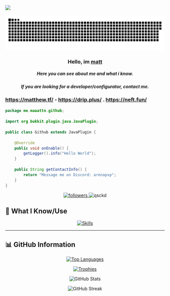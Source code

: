 <!-- If you are going to steal my code, at least fork the repo from my profile. -->
<!-- If you are going to steal my code, at least fork the repo from my profile. -->
<!-- If you are going to steal my code, at least fork the repo from my profile. -->
<!-- If you are going to steal my code, at least fork the repo from my profile. -->
<!-- If you are going to steal my code, at least fork the repo from my profile. -->
<!-- If you are going to steal my code, at least fork the repo from my profile. -->
<!-- If you are going to steal my code, at least fork the repo from my profile. -->
<!-- If you are going to steal my code, at least fork the repo from my profile. -->
<!-- If you are going to steal my code, at least fork the repo from my profile. -->
<!-- If you are going to steal my code, at least fork the repo from my profile. -->
<!-- If you are going to steal my code, at least fork the repo from my profile. -->
<!-- If you are going to steal my code, at least fork the repo from my profile. -->
<!-- If you are going to steal my code, at least fork the repo from my profile. -->
<!-- If you are going to steal my code, at least fork the repo from my profile. -->
<!-- If you are going to steal my code, at least fork the repo from my profile. -->
<!-- If you are going to steal my code, at least fork the repo from my profile. -->
<!-- If you are going to steal my code, at least fork the repo from my profile. -->
<!-- If you are going to steal my code, at least fork the repo from my profile. -->
<!-- If you are going to steal my code, at least fork the repo from my profile. -->
<!-- If you are going to steal my code, at least fork the repo from my profile. -->
<!-- If you are going to steal my code, at least fork the repo from my profile. -->
<!-- If you are going to steal my code, at least fork the repo from my profile. -->
<!-- If you are going to steal my code, at least fork the repo from my profile. -->
<!-- If you are going to steal my code, at least fork the repo from my profile. -->
<!-- If you are going to steal my code, at least fork the repo from my profile. -->
<!-- If you are going to steal my code, at least fork the repo from my profile. -->
<!-- If you are going to steal my code, at least fork the repo from my profile. -->
<!-- If you are going to steal my code, at least fork the repo from my profile. -->
<!-- If you are going to steal my code, at least fork the repo from my profile. -->
<!-- If you are going to steal my code, at least fork the repo from my profile. -->
<!-- If you are going to steal my code, at least fork the repo from my profile. -->
<!-- If you are going to steal my code, at least fork the repo from my profile. -->
<!-- If you are going to steal my code, at least fork the repo from my profile. -->
<!-- If you are going to steal my code, at least fork the repo from my profile. -->
<!-- If you are going to steal my code, at least fork the repo from my profile. -->
<!-- If you are going to steal my code, at least fork the repo from my profile. -->
<!-- If you are going to steal my code, at least fork the repo from my profile. -->
<!-- If you are going to steal my code, at least fork the repo from my profile. -->
<!-- If you are going to steal my code, at least fork the repo from my profile. -->
<!-- If you are going to steal my code, at least fork the repo from my profile. -->
<!-- If you are going to steal my code, at least fork the repo from my profile. -->
<!-- If you are going to steal my code, at least fork the repo from my profile. -->
<!-- If you are going to steal my code, at least fork the repo from my profile. -->
<!-- If you are going to steal my code, at least fork the repo from my profile. -->
<!-- If you are going to steal my code, at least fork the repo from my profile. -->
<!-- If you are going to steal my code, at least fork the repo from my profile. -->
<!-- If you are going to steal my code, at least fork the repo from my profile. -->
<!-- If you are going to steal my code, at least fork the repo from my profile. -->
<!-- If you are going to steal my code, at least fork the repo from my profile. -->
<!-- If you are going to steal my code, at least fork the repo from my profile. -->
<!-- If you are going to steal my code, at least fork the repo from my profile. -->
<!-- If you are going to steal my code, at least fork the repo from my profile. -->
<!-- If you are going to steal my code, at least fork the repo from my profile. -->
<!-- If you are going to steal my code, at least fork the repo from my profile. -->
<!-- If you are going to steal my code, at least fork the repo from my profile. -->
<!-- If you are going to steal my code, at least fork the repo from my profile. -->
<!-- If you are going to steal my code, at least fork the repo from my profile. -->
<!-- If you are going to steal my code, at least fork the repo from my profile. -->
<!-- If you are going to steal my code, at least fork the repo from my profile. -->
<!-- If you are going to steal my code, at least fork the repo from my profile. -->
<!-- If you are going to steal my code, at least fork the repo from my profile. -->
<!-- If you are going to steal my code, at least fork the repo from my profile. -->
<!-- If you are going to steal my code, at least fork the repo from my profile. -->
<!-- If you are going to steal my code, at least fork the repo from my profile. -->
<!-- If you are going to steal my code, at least fork the repo from my profile. -->
<!-- If you are going to steal my code, at least fork the repo from my profile. -->
<!-- If you are going to steal my code, at least fork the repo from my profile. -->
<!-- If you are going to steal my code, at least fork the repo from my profile. -->
<!-- If you are going to steal my code, at least fork the repo from my profile. -->
<!-- If you are going to steal my code, at least fork the repo from my profile. -->
<!-- If you are going to steal my code, at least fork the repo from my profile. -->
<!-- If you are going to steal my code, at least fork the repo from my profile. -->
<!-- If you are going to steal my code, at least fork the repo from my profile. -->
<!-- If you are going to steal my code, at least fork the repo from my profile. -->
<!-- If you are going to steal my code, at least fork the repo from my profile. -->
<!-- If you are going to steal my code, at least fork the repo from my profile. -->
<!-- If you are going to steal my code, at least fork the repo from my profile. -->
<!-- If you are going to steal my code, at least fork the repo from my profile. -->
<!-- If you are going to steal my code, at least fork the repo from my profile. -->
<!-- If you are going to steal my code, at least fork the repo from my profile. -->
<!-- If you are going to steal my code, at least fork the repo from my profile. -->
<!-- If you are going to steal my code, at least fork the repo from my profile. -->
<!-- If you are going to steal my code, at least fork the repo from my profile. -->
<!-- If you are going to steal my code, at least fork the repo from my profile. -->
<!-- If you are going to steal my code, at least fork the repo from my profile. -->
<!-- If you are going to steal my code, at least fork the repo from my profile. -->
<!-- If you are going to steal my code, at least fork the repo from my profile. -->
<!-- If you are going to steal my code, at least fork the repo from my profile. -->
<!-- If you are going to steal my code, at least fork the repo from my profile. -->
<!-- If you are going to steal my code, at least fork the repo from my profile. -->
<!-- If you are going to steal my code, at least fork the repo from my profile. -->
<!-- If you are going to steal my code, at least fork the repo from my profile. -->
<!-- If you are going to steal my code, at least fork the repo from my profile. -->
<!-- If you are going to steal my code, at least fork the repo from my profile. -->
<!-- If you are going to steal my code, at least fork the repo from my profile. -->
<!-- If you are going to steal my code, at least fork the repo from my profile. -->
<!-- If you are going to steal my code, at least fork the repo from my profile. -->
<!-- If you are going to steal my code, at least fork the repo from my profile. -->
<!-- If you are going to steal my code, at least fork the repo from my profile. -->
<!-- If you are going to steal my code, at least fork the repo from my profile. -->
<!-- If you are going to steal my code, at least fork the repo from my profile. -->
<!-- If you are going to steal my code, at least fork the repo from my profile. -->
<!-- If you are going to steal my code, at least fork the repo from my profile. -->
<!-- If you are going to steal my code, at least fork the repo from my profile. -->
<!-- If you are going to steal my code, at least fork the repo from my profile. -->
<!-- If you are going to steal my code, at least fork the repo from my profile. -->
<!-- If you are going to steal my code, at least fork the repo from my profile. -->
<!-- If you are going to steal my code, at least fork the repo from my profile. -->
<!-- If you are going to steal my code, at least fork the repo from my profile. -->
<!-- If you are going to steal my code, at least fork the repo from my profile. -->
<!-- If you are going to steal my code, at least fork the repo from my profile. -->
<!-- If you are going to steal my code, at least fork the repo from my profile. -->
<!-- If you are going to steal my code, at least fork the repo from my profile. -->
<!-- If you are going to steal my code, at least fork the repo from my profile. -->
<!-- If you are going to steal my code, at least fork the repo from my profile. -->
<!-- If you are going to steal my code, at least fork the repo from my profile. -->
<!-- If you are going to steal my code, at least fork the repo from my profile. -->
<!-- If you are going to steal my code, at least fork the repo from my profile. -->
<!-- If you are going to steal my code, at least fork the repo from my profile. -->
<!-- If you are going to steal my code, at least fork the repo from my profile. -->
<!-- If you are going to steal my code, at least fork the repo from my profile. -->
<!-- If you are going to steal my code, at least fork the repo from my profile. -->
<!-- If you are going to steal my code, at least fork the repo from my profile. -->
<!-- If you are going to steal my code, at least fork the repo from my profile. -->
<!-- If you are going to steal my code, at least fork the repo from my profile. -->
<!-- If you are going to steal my code, at least fork the repo from my profile. -->
<!-- If you are going to steal my code, at least fork the repo from my profile. -->
<!-- If you are going to steal my code, at least fork the repo from my profile. -->
<!-- If you are going to steal my code, at least fork the repo from my profile. -->
<!-- If you are going to steal my code, at least fork the repo from my profile. -->
<!-- If you are going to steal my code, at least fork the repo from my profile. -->
<!-- If you are going to steal my code, at least fork the repo from my profile. -->
<!-- If you are going to steal my code, at least fork the repo from my profile. -->
<!-- If you are going to steal my code, at least fork the repo from my profile. -->
<!-- If you are going to steal my code, at least fork the repo from my profile. -->
<!-- If you are going to steal my code, at least fork the repo from my profile. -->
<!-- If you are going to steal my code, at least fork the repo from my profile. -->
<!-- If you are going to steal my code, at least fork the repo from my profile. -->
<!-- If you are going to steal my code, at least fork the repo from my profile. -->
<!-- If you are going to steal my code, at least fork the repo from my profile. -->
<!-- If you are going to steal my code, at least fork the repo from my profile. -->
<!-- If you are going to steal my code, at least fork the repo from my profile. -->
<!-- If you are going to steal my code, at least fork the repo from my profile. -->
<!-- If you are going to steal my code, at least fork the repo from my profile. -->
<!-- If you are going to steal my code, at least fork the repo from my profile. -->
<!-- If you are going to steal my code, at least fork the repo from my profile. -->
<!-- If you are going to steal my code, at least fork the repo from my profile. -->
<!-- If you are going to steal my code, at least fork the repo from my profile. -->
<!-- If you are going to steal my code, at least fork the repo from my profile. -->
<!-- If you are going to steal my code, at least fork the repo from my profile. -->
<!-- If you are going to steal my code, at least fork the repo from my profile. -->
<!-- If you are going to steal my code, at least fork the repo from my profile. -->
<!-- If you are going to steal my code, at least fork the repo from my profile. -->
<!-- If you are going to steal my code, at least fork the repo from my profile. -->
<!-- If you are going to steal my code, at least fork the repo from my profile. -->
<!-- If you are going to steal my code, at least fork the repo from my profile. -->
<!-- If you are going to steal my code, at least fork the repo from my profile. -->
<!-- If you are going to steal my code, at least fork the repo from my profile. -->
<!-- If you are going to steal my code, at least fork the repo from my profile. -->
<!-- If you are going to steal my code, at least fork the repo from my profile. -->
<!-- If you are going to steal my code, at least fork the repo from my profile. -->
<!-- If you are going to steal my code, at least fork the repo from my profile. -->
<!-- If you are going to steal my code, at least fork the repo from my profile. -->
<!-- If you are going to steal my code, at least fork the repo from my profile. -->
<!-- If you are going to steal my code, at least fork the repo from my profile. -->
<!-- If you are going to steal my code, at least fork the repo from my profile. -->
<!-- If you are going to steal my code, at least fork the repo from my profile. -->
<!-- If you are going to steal my code, at least fork the repo from my profile. -->
<!-- If you are going to steal my code, at least fork the repo from my profile. -->
<!-- If you are going to steal my code, at least fork the repo from my profile. -->
<!-- If you are going to steal my code, at least fork the repo from my profile. -->
<!-- If you are going to steal my code, at least fork the repo from my profile. -->
<!-- If you are going to steal my code, at least fork the repo from my profile. -->
<!-- If you are going to steal my code, at least fork the repo from my profile. -->
<!-- If you are going to steal my code, at least fork the repo from my profile. -->
<!-- If you are going to steal my code, at least fork the repo from my profile. -->
<!-- If you are going to steal my code, at least fork the repo from my profile. -->
<!-- If you are going to steal my code, at least fork the repo from my profile. -->
<!-- If you are going to steal my code, at least fork the repo from my profile. -->
<!-- If you are going to steal my code, at least fork the repo from my profile. -->
<!-- If you are going to steal my code, at least fork the repo from my profile. -->
<!-- If you are going to steal my code, at least fork the repo from my profile. -->
<!-- If you are going to steal my code, at least fork the repo from my profile. -->
<!-- If you are going to steal my code, at least fork the repo from my profile. -->
<!-- If you are going to steal my code, at least fork the repo from my profile. -->
<!-- If you are going to steal my code, at least fork the repo from my profile. -->
<!-- If you are going to steal my code, at least fork the repo from my profile. -->
<!-- If you are going to steal my code, at least fork the repo from my profile. -->
<!-- If you are going to steal my code, at least fork the repo from my profile. -->
<!-- If you are going to steal my code, at least fork the repo from my profile. -->
<!-- If you are going to steal my code, at least fork the repo from my profile. -->
<!-- If you are going to steal my code, at least fork the repo from my profile. -->
<!-- If you are going to steal my code, at least fork the repo from my profile. -->
<!-- If you are going to steal my code, at least fork the repo from my profile. -->
<!-- If you are going to steal my code, at least fork the repo from my profile. -->
<!-- If you are going to steal my code, at least fork the repo from my profile. -->
<!-- If you are going to steal my code, at least fork the repo from my profile. -->
<!-- If you are going to steal my code, at least fork the repo from my profile. -->
<!-- If you are going to steal my code, at least fork the repo from my profile. -->
<!-- If you are going to steal my code, at least fork the repo from my profile. -->
<!-- If you are going to steal my code, at least fork the repo from my profile. -->
<!-- If you are going to steal my code, at least fork the repo from my profile. -->
<!-- If you are going to steal my code, at least fork the repo from my profile. -->
<!-- If you are going to steal my code, at least fork the repo from my profile. -->
<!-- If you are going to steal my code, at least fork the repo from my profile. -->
<!-- If you are going to steal my code, at least fork the repo from my profile. -->
<!-- If you are going to steal my code, at least fork the repo from my profile. -->
<!-- If you are going to steal my code, at least fork the repo from my profile. -->
<!-- If you are going to steal my code, at least fork the repo from my profile. -->
<!-- If you are going to steal my code, at least fork the repo from my profile. -->
<!-- If you are going to steal my code, at least fork the repo from my profile. -->
<!-- If you are going to steal my code, at least fork the repo from my profile. -->
<!-- If you are going to steal my code, at least fork the repo from my profile. -->
<!-- If you are going to steal my code, at least fork the repo from my profile. -->
<!-- If you are going to steal my code, at least fork the repo from my profile. -->
<!-- If you are going to steal my code, at least fork the repo from my profile. -->
<!-- If you are going to steal my code, at least fork the repo from my profile. -->
<!-- If you are going to steal my code, at least fork the repo from my profile. -->
<!-- If you are going to steal my code, at least fork the repo from my profile. -->
<!-- If you are going to steal my code, at least fork the repo from my profile. -->
<!-- If you are going to steal my code, at least fork the repo from my profile. -->
<!-- If you are going to steal my code, at least fork the repo from my profile. -->
<!-- If you are going to steal my code, at least fork the repo from my profile. -->
<!-- If you are going to steal my code, at least fork the repo from my profile. -->
<!-- If you are going to steal my code, at least fork the repo from my profile. -->
<!-- If you are going to steal my code, at least fork the repo from my profile. -->
<!-- If you are going to steal my code, at least fork the repo from my profile. -->
<!-- If you are going to steal my code, at least fork the repo from my profile. -->
<!-- If you are going to steal my code, at least fork the repo from my profile. -->
<!-- If you are going to steal my code, at least fork the repo from my profile. -->
<!-- If you are going to steal my code, at least fork the repo from my profile. -->
<!-- If you are going to steal my code, at least fork the repo from my profile. -->
<!-- If you are going to steal my code, at least fork the repo from my profile. -->
<!-- If you are going to steal my code, at least fork the repo from my profile. -->
<!-- If you are going to steal my code, at least fork the repo from my profile. -->
<!-- If you are going to steal my code, at least fork the repo from my profile. -->
<!-- If you are going to steal my code, at least fork the repo from my profile. -->
<!-- If you are going to steal my code, at least fork the repo from my profile. -->
<!-- If you are going to steal my code, at least fork the repo from my profile. -->
<!-- If you are going to steal my code, at least fork the repo from my profile. -->
<!-- If you are going to steal my code, at least fork the repo from my profile. -->
<!-- If you are going to steal my code, at least fork the repo from my profile. -->
<!-- If you are going to steal my code, at least fork the repo from my profile. -->
<!-- If you are going to steal my code, at least fork the repo from my profile. -->
<!-- If you are going to steal my code, at least fork the repo from my profile. -->
<!-- If you are going to steal my code, at least fork the repo from my profile. -->
<!-- If you are going to steal my code, at least fork the repo from my profile. -->
<!-- If you are going to steal my code, at least fork the repo from my profile. -->
<!-- If you are going to steal my code, at least fork the repo from my profile. -->
<!-- If you are going to steal my code, at least fork the repo from my profile. -->
<!-- If you are going to steal my code, at least fork the repo from my profile. -->
<!-- If you are going to steal my code, at least fork the repo from my profile. -->
<!-- If you are going to steal my code, at least fork the repo from my profile. -->
<!-- If you are going to steal my code, at least fork the repo from my profile. -->
<!-- If you are going to steal my code, at least fork the repo from my profile. -->
<!-- If you are going to steal my code, at least fork the repo from my profile. -->
<!-- If you are going to steal my code, at least fork the repo from my profile. -->
<!-- If you are going to steal my code, at least fork the repo from my profile. -->
<!-- If you are going to steal my code, at least fork the repo from my profile. -->
<!-- If you are going to steal my code, at least fork the repo from my profile. -->
<!-- If you are going to steal my code, at least fork the repo from my profile. -->
<!-- If you are going to steal my code, at least fork the repo from my profile. -->
<!-- If you are going to steal my code, at least fork the repo from my profile. -->
<!-- If you are going to steal my code, at least fork the repo from my profile. -->
<!-- If you are going to steal my code, at least fork the repo from my profile. -->
<!-- If you are going to steal my code, at least fork the repo from my profile. -->
<!-- If you are going to steal my code, at least fork the repo from my profile. -->
<!-- If you are going to steal my code, at least fork the repo from my profile. -->
<!-- If you are going to steal my code, at least fork the repo from my profile. -->
<!-- If you are going to steal my code, at least fork the repo from my profile. -->
<!-- If you are going to steal my code, at least fork the repo from my profile. -->
<!-- If you are going to steal my code, at least fork the repo from my profile. -->
<!-- If you are going to steal my code, at least fork the repo from my profile. -->
<!-- If you are going to steal my code, at least fork the repo from my profile. -->
<!-- If you are going to steal my code, at least fork the repo from my profile. -->
<!-- If you are going to steal my code, at least fork the repo from my profile. -->
<!-- If you are going to steal my code, at least fork the repo from my profile. -->
<!-- If you are going to steal my code, at least fork the repo from my profile. -->
<!-- If you are going to steal my code, at least fork the repo from my profile. -->
<!-- If you are going to steal my code, at least fork the repo from my profile. -->
<img src="https://www.animatedimages.org/data/media/562/animated-line-image-0184.gif" width="1920" height=""></img>
<!-- If you are going to steal my code, at least fork the repo from my profile. -->
<!-- If you are going to steal my code, at least fork the repo from my profile. -->
<!-- If you are going to steal my code, at least fork the repo from my profile. -->
<!-- If you are going to steal my code, at least fork the repo from my profile. -->
<!-- If you are going to steal my code, at least fork the repo from my profile. -->
<!-- If you are going to steal my code, at least fork the repo from my profile. -->
<!-- If you are going to steal my code, at least fork the repo from my profile. -->
<!-- If you are going to steal my code, at least fork the repo from my profile. -->
<!-- If you are going to steal my code, at least fork the repo from my profile. -->
<!-- If you are going to steal my code, at least fork the repo from my profile. -->
<!-- If you are going to steal my code, at least fork the repo from my profile. -->
<!-- If you are going to steal my code, at least fork the repo from my profile. -->
<!-- If you are going to steal my code, at least fork the repo from my profile. -->
<!-- If you are going to steal my code, at least fork the repo from my profile. -->
<!-- If you are going to steal my code, at least fork the repo from my profile. -->
<!-- If you are going to steal my code, at least fork the repo from my profile. -->
<!-- If you are going to steal my code, at least fork the repo from my profile. -->
<!-- If you are going to steal my code, at least fork the repo from my profile. -->
<!-- If you are going to steal my code, at least fork the repo from my profile. -->
<!-- If you are going to steal my code, at least fork the repo from my profile. -->
<!-- If you are going to steal my code, at least fork the repo from my profile. -->
<!-- If you are going to steal my code, at least fork the repo from my profile. -->
<!-- If you are going to steal my code, at least fork the repo from my profile. -->
<!-- If you are going to steal my code, at least fork the repo from my profile. -->
<!-- If you are going to steal my code, at least fork the repo from my profile. -->
<!-- If you are going to steal my code, at least fork the repo from my profile. -->
<!-- If you are going to steal my code, at least fork the repo from my profile. -->
<!-- If you are going to steal my code, at least fork the repo from my profile. -->

<a href=#><img src="contributions.svg"></a>
<!-- If you are going to steal my code, at least fork the repo from my profile. -->
<!-- If you are going to steal my code, at least fork the repo from my profile. -->
<!-- If you are going to steal my code, at least fork the repo from my profile. -->
<!-- If you are going to steal my code, at least fork the repo from my profile. -->
<!-- If you are going to steal my code, at least fork the repo from my profile. -->
<!-- If you are going to steal my code, at least fork the repo from my profile. -->
<!-- If you are going to steal my code, at least fork the repo from my profile. -->
<!-- If you are going to steal my code, at least fork the repo from my profile. -->
<!-- If you are going to steal my code, at least fork the repo from my profile. -->
<!-- If you are going to steal my code, at least fork the repo from my profile. -->
<!-- If you are going to steal my code, at least fork the repo from my profile. -->
<!-- If you are going to steal my code, at least fork the repo from my profile. -->
<!-- If you are going to steal my code, at least fork the repo from my profile. -->
<!-- If you are going to steal my code, at least fork the repo from my profile. -->
<!-- If you are going to steal my code, at least fork the repo from my profile. -->
<!-- If you are going to steal my code, at least fork the repo from my profile. -->
<!-- If you are going to steal my code, at least fork the repo from my profile. -->
<!-- If you are going to steal my code, at least fork the repo from my profile. -->
<!-- If you are going to steal my code, at least fork the repo from my profile. -->
<!-- If you are going to steal my code, at least fork the repo from my profile. -->
<!-- If you are going to steal my code, at least fork the repo from my profile. -->
<!-- If you are going to steal my code, at least fork the repo from my profile. -->
<!-- If you are going to steal my code, at least fork the repo from my profile. -->
<!-- If you are going to steal my code, at least fork the repo from my profile. -->
<!-- If you are going to steal my code, at least fork the repo from my profile. -->
<!-- If you are going to steal my code, at least fork the repo from my profile. -->
<!-- If you are going to steal my code, at least fork the repo from my profile. -->
<!-- If you are going to steal my code, at least fork the repo from my profile. -->

<p align="center">
<!-- If you are going to steal my code, at least fork the repo from my profile. -->
<!-- If you are going to steal my code, at least fork the repo from my profile. -->
<!-- If you are going to steal my code, at least fork the repo from my profile. -->
<!-- If you are going to steal my code, at least fork the repo from my profile. -->
<!-- If you are going to steal my code, at least fork the repo from my profile. -->
<!-- If you are going to steal my code, at least fork the repo from my profile. -->
<!-- If you are going to steal my code, at least fork the repo from my profile. -->
<!-- If you are going to steal my code, at least fork the repo from my profile. -->
<!-- If you are going to steal my code, at least fork the repo from my profile. -->
<!-- If you are going to steal my code, at least fork the repo from my profile. -->
<!-- If you are going to steal my code, at least fork the repo from my profile. -->
<!-- If you are going to steal my code, at least fork the repo from my profile. -->
<!-- If you are going to steal my code, at least fork the repo from my profile. -->
<!-- If you are going to steal my code, at least fork the repo from my profile. -->
<!-- If you are going to steal my code, at least fork the repo from my profile. -->
<!-- If you are going to steal my code, at least fork the repo from my profile. -->
<!-- If you are going to steal my code, at least fork the repo from my profile. -->
<!-- If you are going to steal my code, at least fork the repo from my profile. -->
<!-- If you are going to steal my code, at least fork the repo from my profile. -->
<!-- If you are going to steal my code, at least fork the repo from my profile. -->
<!-- If you are going to steal my code, at least fork the repo from my profile. -->
<!-- If you are going to steal my code, at least fork the repo from my profile. -->
<!-- If you are going to steal my code, at least fork the repo from my profile. -->
<!-- If you are going to steal my code, at least fork the repo from my profile. -->
<!-- If you are going to steal my code, at least fork the repo from my profile. -->
<!-- If you are going to steal my code, at least fork the repo from my profile. -->
<!-- If you are going to steal my code, at least fork the repo from my profile. -->
<!-- If you are going to steal my code, at least fork the repo from my profile. -->

<!-- If you are going to steal my code, at least fork the repo from my profile. -->
<!-- If you are going to steal my code, at least fork the repo from my profile. -->
<!-- If you are going to steal my code, at least fork the repo from my profile. -->
<!-- If you are going to steal my code, at least fork the repo from my profile. -->
<!-- If you are going to steal my code, at least fork the repo from my profile. -->
<!-- If you are going to steal my code, at least fork the repo from my profile. -->
<!-- If you are going to steal my code, at least fork the repo from my profile. -->
<!-- If you are going to steal my code, at least fork the repo from my profile. -->
<!-- If you are going to steal my code, at least fork the repo from my profile. -->
<!-- If you are going to steal my code, at least fork the repo from my profile. -->
<!-- If you are going to steal my code, at least fork the repo from my profile. -->
<!-- If you are going to steal my code, at least fork the repo from my profile. -->
<!-- If you are going to steal my code, at least fork the repo from my profile. -->
<!-- If you are going to steal my code, at least fork the repo from my profile. -->
<!-- If you are going to steal my code, at least fork the repo from my profile. -->
<!-- If you are going to steal my code, at least fork the repo from my profile. -->
<!-- If you are going to steal my code, at least fork the repo from my profile. -->
<!-- If you are going to steal my code, at least fork the repo from my profile. -->
<!-- If you are going to steal my code, at least fork the repo from my profile. -->
<!-- If you are going to steal my code, at least fork the repo from my profile. -->
<!-- If you are going to steal my code, at least fork the repo from my profile. -->
<!-- If you are going to steal my code, at least fork the repo from my profile. -->
<!-- If you are going to steal my code, at least fork the repo from my profile. -->
<!-- If you are going to steal my code, at least fork the repo from my profile. -->
<!-- If you are going to steal my code, at least fork the repo from my profile. -->
<!-- If you are going to steal my code, at least fork the repo from my profile. -->
<!-- If you are going to steal my code, at least fork the repo from my profile. -->
<!-- If you are going to steal my code, at least fork the repo from my profile. -->
<h3 align="center">Hello, im <a href="https://github.com/qsckd">matt</a></h3>
<!-- If you are going to steal my code, at least fork the repo from my profile. -->
<!-- If you are going to steal my code, at least fork the repo from my profile. -->
<!-- If you are going to steal my code, at least fork the repo from my profile. -->
<!-- If you are going to steal my code, at least fork the repo from my profile. -->
<!-- If you are going to steal my code, at least fork the repo from my profile. -->
<!-- If you are going to steal my code, at least fork the repo from my profile. -->
<!-- If you are going to steal my code, at least fork the repo from my profile. -->
<!-- If you are going to steal my code, at least fork the repo from my profile. -->
<!-- If you are going to steal my code, at least fork the repo from my profile. -->
<!-- If you are going to steal my code, at least fork the repo from my profile. -->
<!-- If you are going to steal my code, at least fork the repo from my profile. -->
<!-- If you are going to steal my code, at least fork the repo from my profile. -->
<!-- If you are going to steal my code, at least fork the repo from my profile. -->
<!-- If you are going to steal my code, at least fork the repo from my profile. -->
<!-- If you are going to steal my code, at least fork the repo from my profile. -->
<!-- If you are going to steal my code, at least fork the repo from my profile. -->
<!-- If you are going to steal my code, at least fork the repo from my profile. -->
<!-- If you are going to steal my code, at least fork the repo from my profile. -->
<!-- If you are going to steal my code, at least fork the repo from my profile. -->
<!-- If you are going to steal my code, at least fork the repo from my profile. -->
<!-- If you are going to steal my code, at least fork the repo from my profile. -->
<!-- If you are going to steal my code, at least fork the repo from my profile. -->
<!-- If you are going to steal my code, at least fork the repo from my profile. -->
<!-- If you are going to steal my code, at least fork the repo from my profile. -->
<!-- If you are going to steal my code, at least fork the repo from my profile. -->
<!-- If you are going to steal my code, at least fork the repo from my profile. -->
<!-- If you are going to steal my code, at least fork the repo from my profile. -->
<!-- If you are going to steal my code, at least fork the repo from my profile. -->
<h5 align="center">Here you can see about me and what i know.</h5>
<!-- If you are going to steal my code, at least fork the repo from my profile. -->
<!-- If you are going to steal my code, at least fork the repo from my profile. -->
<!-- If you are going to steal my code, at least fork the repo from my profile. -->
<!-- If you are going to steal my code, at least fork the repo from my profile. -->
<!-- If you are going to steal my code, at least fork the repo from my profile. -->
<!-- If you are going to steal my code, at least fork the repo from my profile. -->
<!-- If you are going to steal my code, at least fork the repo from my profile. -->
<!-- If you are going to steal my code, at least fork the repo from my profile. -->
<!-- If you are going to steal my code, at least fork the repo from my profile. -->
<!-- If you are going to steal my code, at least fork the repo from my profile. -->
<!-- If you are going to steal my code, at least fork the repo from my profile. -->
<!-- If you are going to steal my code, at least fork the repo from my profile. -->
<!-- If you are going to steal my code, at least fork the repo from my profile. -->
<!-- If you are going to steal my code, at least fork the repo from my profile. -->
<!-- If you are going to steal my code, at least fork the repo from my profile. -->
<!-- If you are going to steal my code, at least fork the repo from my profile. -->
<!-- If you are going to steal my code, at least fork the repo from my profile. -->
<!-- If you are going to steal my code, at least fork the repo from my profile. -->
<!-- If you are going to steal my code, at least fork the repo from my profile. -->
<!-- If you are going to steal my code, at least fork the repo from my profile. -->
<!-- If you are going to steal my code, at least fork the repo from my profile. -->
<!-- If you are going to steal my code, at least fork the repo from my profile. -->
<!-- If you are going to steal my code, at least fork the repo from my profile. -->
<!-- If you are going to steal my code, at least fork the repo from my profile. -->
<!-- If you are going to steal my code, at least fork the repo from my profile. -->
<!-- If you are going to steal my code, at least fork the repo from my profile. -->
<!-- If you are going to steal my code, at least fork the repo from my profile. -->
<!-- If you are going to steal my code, at least fork the repo from my profile. -->
<h5 align="center">If you are looking for a developer/configurator, contact me.</h5>
<!-- If you are going to steal my code, at least fork the repo from my profile. -->
<!-- If you are going to steal my code, at least fork the repo from my profile. -->
<!-- If you are going to steal my code, at least fork the repo from my profile. -->
<!-- If you are going to steal my code, at least fork the repo from my profile. -->
<!-- If you are going to steal my code, at least fork the repo from my profile. -->
<!-- If you are going to steal my code, at least fork the repo from my profile. -->
<!-- If you are going to steal my code, at least fork the repo from my profile. -->
<!-- If you are going to steal my code, at least fork the repo from my profile. -->
<!-- If you are going to steal my code, at least fork the repo from my profile. -->
<!-- If you are going to steal my code, at least fork the repo from my profile. -->
<!-- If you are going to steal my code, at least fork the repo from my profile. -->
<!-- If you are going to steal my code, at least fork the repo from my profile. -->
<!-- If you are going to steal my code, at least fork the repo from my profile. -->
<!-- If you are going to steal my code, at least fork the repo from my profile. -->
<!-- If you are going to steal my code, at least fork the repo from my profile. -->
<!-- If you are going to steal my code, at least fork the repo from my profile. -->
<!-- If you are going to steal my code, at least fork the repo from my profile. -->
<!-- If you are going to steal my code, at least fork the repo from my profile. -->
<!-- If you are going to steal my code, at least fork the repo from my profile. -->
<!-- If you are going to steal my code, at least fork the repo from my profile. -->
<!-- If you are going to steal my code, at least fork the repo from my profile. -->
<!-- If you are going to steal my code, at least fork the repo from my profile. -->
<!-- If you are going to steal my code, at least fork the repo from my profile. -->
<!-- If you are going to steal my code, at least fork the repo from my profile. -->
<!-- If you are going to steal my code, at least fork the repo from my profile. -->
<!-- If you are going to steal my code, at least fork the repo from my profile. -->
<!-- If you are going to steal my code, at least fork the repo from my profile. -->
<!-- If you are going to steal my code, at least fork the repo from my profile. -->

### https://matthew.tf/ - https://drip.plus/ . https://neft.fun/
<!-- If you are going to steal my code, at least fork the repo from my profile. -->
<!-- If you are going to steal my code, at least fork the repo from my profile. -->
<!-- If you are going to steal my code, at least fork the repo from my profile. -->
<!-- If you are going to steal my code, at least fork the repo from my profile. -->
<!-- If you are going to steal my code, at least fork the repo from my profile. -->
<!-- If you are going to steal my code, at least fork the repo from my profile. -->
<!-- If you are going to steal my code, at least fork the repo from my profile. -->
<!-- If you are going to steal my code, at least fork the repo from my profile. -->
<!-- If you are going to steal my code, at least fork the repo from my profile. -->
<!-- If you are going to steal my code, at least fork the repo from my profile. -->
<!-- If you are going to steal my code, at least fork the repo from my profile. -->
<!-- If you are going to steal my code, at least fork the repo from my profile. -->
<!-- If you are going to steal my code, at least fork the repo from my profile. -->
<!-- If you are going to steal my code, at least fork the repo from my profile. -->
<!-- If you are going to steal my code, at least fork the repo from my profile. -->
<!-- If you are going to steal my code, at least fork the repo from my profile. -->
<!-- If you are going to steal my code, at least fork the repo from my profile. -->
<!-- If you are going to steal my code, at least fork the repo from my profile. -->
<!-- If you are going to steal my code, at least fork the repo from my profile. -->
<!-- If you are going to steal my code, at least fork the repo from my profile. -->
<!-- If you are going to steal my code, at least fork the repo from my profile. -->
<!-- If you are going to steal my code, at least fork the repo from my profile. -->
<!-- If you are going to steal my code, at least fork the repo from my profile. -->
<!-- If you are going to steal my code, at least fork the repo from my profile. -->
<!-- If you are going to steal my code, at least fork the repo from my profile. -->
<!-- If you are going to steal my code, at least fork the repo from my profile. -->
<!-- If you are going to steal my code, at least fork the repo from my profile. -->
<!-- If you are going to steal my code, at least fork the repo from my profile. -->

```java
package me.maaattn.github;

import org.bukkit.plugin.java.JavaPlugin;

public class Github extends JavaPlugin {

    @Override
    public void onEnable() {
        getLogger().info("Hello World");
    }

    public String getContactInfo() {
        return "Message me on Discord: arenapvp";
    }
}
```

<p align="center">
    <!-- If you are going to steal my code, at least fork the repo from my profile. -->
<!-- If you are going to steal my code, at least fork the repo from my profile. -->
<!-- If you are going to steal my code, at least fork the repo from my profile. -->
<!-- If you are going to steal my code, at least fork the repo from my profile. -->
<!-- If you are going to steal my code, at least fork the repo from my profile. -->
<!-- If you are going to steal my code, at least fork the repo from my profile. -->
<!-- If you are going to steal my code, at least fork the repo from my profile. -->
<!-- If you are going to steal my code, at least fork the repo from my profile. -->
<!-- If you are going to steal my code, at least fork the repo from my profile. -->
<!-- If you are going to steal my code, at least fork the repo from my profile. -->
<!-- If you are going to steal my code, at least fork the repo from my profile. -->
<!-- If you are going to steal my code, at least fork the repo from my profile. -->
<!-- If you are going to steal my code, at least fork the repo from my profile. -->
<!-- If you are going to steal my code, at least fork the repo from my profile. -->
<!-- If you are going to steal my code, at least fork the repo from my profile. -->
<!-- If you are going to steal my code, at least fork the repo from my profile. -->
<!-- If you are going to steal my code, at least fork the repo from my profile. -->
<!-- If you are going to steal my code, at least fork the repo from my profile. -->
<!-- If you are going to steal my code, at least fork the repo from my profile. -->
<!-- If you are going to steal my code, at least fork the repo from my profile. -->
<!-- If you are going to steal my code, at least fork the repo from my profile. -->
<!-- If you are going to steal my code, at least fork the repo from my profile. -->
<!-- If you are going to steal my code, at least fork the repo from my profile. -->
<!-- If you are going to steal my code, at least fork the repo from my profile. -->
<!-- If you are going to steal my code, at least fork the repo from my profile. -->
<!-- If you are going to steal my code, at least fork the repo from my profile. -->
<!-- If you are going to steal my code, at least fork the repo from my profile. -->
<!-- If you are going to steal my code, at least fork the repo from my profile. -->
    <!-- If you are going to steal my code, at least fork the repo from my profile. -->
    <!-- If you are going to steal my code, at least fork the repo from my profile. -->
<!-- If you are going to steal my code, at least fork the repo from my profile. -->
<!-- If you are going to steal my code, at least fork the repo from my profile. -->
<!-- If you are going to steal my code, at least fork the repo from my profile. -->
<!-- If you are going to steal my code, at least fork the repo from my profile. -->
<!-- If you are going to steal my code, at least fork the repo from my profile. -->
<!-- If you are going to steal my code, at least fork the repo from my profile. -->
<!-- If you are going to steal my code, at least fork the repo from my profile. -->
<!-- If you are going to steal my code, at least fork the repo from my profile. -->
<!-- If you are going to steal my code, at least fork the repo from my profile. -->
<!-- If you are going to steal my code, at least fork the repo from my profile. -->
<!-- If you are going to steal my code, at least fork the repo from my profile. -->
<!-- If you are going to steal my code, at least fork the repo from my profile. -->
<!-- If you are going to steal my code, at least fork the repo from my profile. -->
<!-- If you are going to steal my code, at least fork the repo from my profile. -->
<!-- If you are going to steal my code, at least fork the repo from my profile. -->
<!-- If you are going to steal my code, at least fork the repo from my profile. -->
<!-- If you are going to steal my code, at least fork the repo from my profile. -->
<!-- If you are going to steal my code, at least fork the repo from my profile. -->
<!-- If you are going to steal my code, at least fork the repo from my profile. -->
<!-- If you are going to steal my code, at least fork the repo from my profile. -->
<!-- If you are going to steal my code, at least fork the repo from my profile. -->
<!-- If you are going to steal my code, at least fork the repo from my profile. -->
<!-- If you are going to steal my code, at least fork the repo from my profile. -->
<!-- If you are going to steal my code, at least fork the repo from my profile. -->
<!-- If you are going to steal my code, at least fork the repo from my profile. -->
<!-- If you are going to steal my code, at least fork the repo from my profile. -->
<!-- If you are going to steal my code, at least fork the repo from my profile. -->
  <a href="https://github.com/qsckd">
      <!-- If you are going to steal my code, at least fork the repo from my profile. -->
      <!-- If you are going to steal my code, at least fork the repo from my profile. -->
<!-- If you are going to steal my code, at least fork the repo from my profile. -->
<!-- If you are going to steal my code, at least fork the repo from my profile. -->
<!-- If you are going to steal my code, at least fork the repo from my profile. -->
<!-- If you are going to steal my code, at least fork the repo from my profile. -->
<!-- If you are going to steal my code, at least fork the repo from my profile. -->
<!-- If you are going to steal my code, at least fork the repo from my profile. -->
<!-- If you are going to steal my code, at least fork the repo from my profile. -->
<!-- If you are going to steal my code, at least fork the repo from my profile. -->
<!-- If you are going to steal my code, at least fork the repo from my profile. -->
<!-- If you are going to steal my code, at least fork the repo from my profile. -->
<!-- If you are going to steal my code, at least fork the repo from my profile. -->
<!-- If you are going to steal my code, at least fork the repo from my profile. -->
<!-- If you are going to steal my code, at least fork the repo from my profile. -->
<!-- If you are going to steal my code, at least fork the repo from my profile. -->
<!-- If you are going to steal my code, at least fork the repo from my profile. -->
<!-- If you are going to steal my code, at least fork the repo from my profile. -->
<!-- If you are going to steal my code, at least fork the repo from my profile. -->
<!-- If you are going to steal my code, at least fork the repo from my profile. -->
<!-- If you are going to steal my code, at least fork the repo from my profile. -->
<!-- If you are going to steal my code, at least fork the repo from my profile. -->
<!-- If you are going to steal my code, at least fork the repo from my profile. -->
<!-- If you are going to steal my code, at least fork the repo from my profile. -->
<!-- If you are going to steal my code, at least fork the repo from my profile. -->
<!-- If you are going to steal my code, at least fork the repo from my profile. -->
<!-- If you are going to steal my code, at least fork the repo from my profile. -->
<!-- If you are going to steal my code, at least fork the repo from my profile. -->
<!-- If you are going to steal my code, at least fork the repo from my profile. -->
    <img alt="followers" title="Github" src="https://img.shields.io/github/followers/qSckd?color=236ad3&style=for-the-badge&logo=github&label=Follow"/>
      <!-- If you are going to steal my code, at least fork the repo from my profile. -->
      <!-- If you are going to steal my code, at least fork the repo from my profile. -->
<!-- If you are going to steal my code, at least fork the repo from my profile. -->
<!-- If you are going to steal my code, at least fork the repo from my profile. -->
<!-- If you are going to steal my code, at least fork the repo from my profile. -->
<!-- If you are going to steal my code, at least fork the repo from my profile. -->
<!-- If you are going to steal my code, at least fork the repo from my profile. -->
<!-- If you are going to steal my code, at least fork the repo from my profile. -->
<!-- If you are going to steal my code, at least fork the repo from my profile. -->
<!-- If you are going to steal my code, at least fork the repo from my profile. -->
<!-- If you are going to steal my code, at least fork the repo from my profile. -->
<!-- If you are going to steal my code, at least fork the repo from my profile. -->
<!-- If you are going to steal my code, at least fork the repo from my profile. -->
<!-- If you are going to steal my code, at least fork the repo from my profile. -->
<!-- If you are going to steal my code, at least fork the repo from my profile. -->
<!-- If you are going to steal my code, at least fork the repo from my profile. -->
<!-- If you are going to steal my code, at least fork the repo from my profile. -->
<!-- If you are going to steal my code, at least fork the repo from my profile. -->
<!-- If you are going to steal my code, at least fork the repo from my profile. -->
<!-- If you are going to steal my code, at least fork the repo from my profile. -->
<!-- If you are going to steal my code, at least fork the repo from my profile. -->
<!-- If you are going to steal my code, at least fork the repo from my profile. -->
<!-- If you are going to steal my code, at least fork the repo from my profile. -->
<!-- If you are going to steal my code, at least fork the repo from my profile. -->
<!-- If you are going to steal my code, at least fork the repo from my profile. -->
<!-- If you are going to steal my code, at least fork the repo from my profile. -->
<!-- If you are going to steal my code, at least fork the repo from my profile. -->
<!-- If you are going to steal my code, at least fork the repo from my profile. -->
<!-- If you are going to steal my code, at least fork the repo from my profile. -->
  </a>
    <!-- If you are going to steal my code, at least fork the repo from my profile. -->
    <!-- If you are going to steal my code, at least fork the repo from my profile. -->
<!-- If you are going to steal my code, at least fork the repo from my profile. -->
<!-- If you are going to steal my code, at least fork the repo from my profile. -->
<!-- If you are going to steal my code, at least fork the repo from my profile. -->
<!-- If you are going to steal my code, at least fork the repo from my profile. -->
<!-- If you are going to steal my code, at least fork the repo from my profile. -->
<!-- If you are going to steal my code, at least fork the repo from my profile. -->
<!-- If you are going to steal my code, at least fork the repo from my profile. -->
<!-- If you are going to steal my code, at least fork the repo from my profile. -->
<!-- If you are going to steal my code, at least fork the repo from my profile. -->
<!-- If you are going to steal my code, at least fork the repo from my profile. -->
<!-- If you are going to steal my code, at least fork the repo from my profile. -->
<!-- If you are going to steal my code, at least fork the repo from my profile. -->
<!-- If you are going to steal my code, at least fork the repo from my profile. -->
<!-- If you are going to steal my code, at least fork the repo from my profile. -->
<!-- If you are going to steal my code, at least fork the repo from my profile. -->
<!-- If you are going to steal my code, at least fork the repo from my profile. -->
<!-- If you are going to steal my code, at least fork the repo from my profile. -->
<!-- If you are going to steal my code, at least fork the repo from my profile. -->
<!-- If you are going to steal my code, at least fork the repo from my profile. -->
<!-- If you are going to steal my code, at least fork the repo from my profile. -->
<!-- If you are going to steal my code, at least fork the repo from my profile. -->
<!-- If you are going to steal my code, at least fork the repo from my profile. -->
<!-- If you are going to steal my code, at least fork the repo from my profile. -->
<!-- If you are going to steal my code, at least fork the repo from my profile. -->
<!-- If you are going to steal my code, at least fork the repo from my profile. -->
<!-- If you are going to steal my code, at least fork the repo from my profile. -->
<!-- If you are going to steal my code, at least fork the repo from my profile. -->
  <img src="https://komarev.com/ghpvc/?username=qsckd&label=Profile%20views&color=0e75b6&style=for-the-badge" alt="qsckd"/>
    <!-- If you are going to steal my code, at least fork the repo from my profile. -->
    <!-- If you are going to steal my code, at least fork the repo from my profile. -->
<!-- If you are going to steal my code, at least fork the repo from my profile. -->
<!-- If you are going to steal my code, at least fork the repo from my profile. -->
<!-- If you are going to steal my code, at least fork the repo from my profile. -->
<!-- If you are going to steal my code, at least fork the repo from my profile. -->
<!-- If you are going to steal my code, at least fork the repo from my profile. -->
<!-- If you are going to steal my code, at least fork the repo from my profile. -->
<!-- If you are going to steal my code, at least fork the repo from my profile. -->
<!-- If you are going to steal my code, at least fork the repo from my profile. -->
<!-- If you are going to steal my code, at least fork the repo from my profile. -->
<!-- If you are going to steal my code, at least fork the repo from my profile. -->
<!-- If you are going to steal my code, at least fork the repo from my profile. -->
<!-- If you are going to steal my code, at least fork the repo from my profile. -->
<!-- If you are going to steal my code, at least fork the repo from my profile. -->
<!-- If you are going to steal my code, at least fork the repo from my profile. -->
<!-- If you are going to steal my code, at least fork the repo from my profile. -->
<!-- If you are going to steal my code, at least fork the repo from my profile. -->
<!-- If you are going to steal my code, at least fork the repo from my profile. -->
<!-- If you are going to steal my code, at least fork the repo from my profile. -->
<!-- If you are going to steal my code, at least fork the repo from my profile. -->
<!-- If you are going to steal my code, at least fork the repo from my profile. -->
<!-- If you are going to steal my code, at least fork the repo from my profile. -->
<!-- If you are going to steal my code, at least fork the repo from my profile. -->
<!-- If you are going to steal my code, at least fork the repo from my profile. -->
<!-- If you are going to steal my code, at least fork the repo from my profile. -->
<!-- If you are going to steal my code, at least fork the repo from my profile. -->
<!-- If you are going to steal my code, at least fork the repo from my profile. -->
<!-- If you are going to steal my code, at least fork the repo from my profile. -->
</p>
 
## 🚀 What I Know/Use
<!-- If you are going to steal my code, at least fork the repo from my profile. -->
<!-- If you are going to steal my code, at least fork the repo from my profile. -->
<!-- If you are going to steal my code, at least fork the repo from my profile. -->
<!-- If you are going to steal my code, at least fork the repo from my profile. -->
<!-- If you are going to steal my code, at least fork the repo from my profile. -->
<!-- If you are going to steal my code, at least fork the repo from my profile. -->
<!-- If you are going to steal my code, at least fork the repo from my profile. -->
<!-- If you are going to steal my code, at least fork the repo from my profile. -->
<!-- If you are going to steal my code, at least fork the repo from my profile. -->
<!-- If you are going to steal my code, at least fork the repo from my profile. -->
<!-- If you are going to steal my code, at least fork the repo from my profile. -->
<!-- If you are going to steal my code, at least fork the repo from my profile. -->
<!-- If you are going to steal my code, at least fork the repo from my profile. -->
<!-- If you are going to steal my code, at least fork the repo from my profile. -->
<!-- If you are going to steal my code, at least fork the repo from my profile. -->
<!-- If you are going to steal my code, at least fork the repo from my profile. -->
<!-- If you are going to steal my code, at least fork the repo from my profile. -->
<!-- If you are going to steal my code, at least fork the repo from my profile. -->
<!-- If you are going to steal my code, at least fork the repo from my profile. -->
<!-- If you are going to steal my code, at least fork the repo from my profile. -->
<!-- If you are going to steal my code, at least fork the repo from my profile. -->
<!-- If you are going to steal my code, at least fork the repo from my profile. -->
<!-- If you are going to steal my code, at least fork the repo from my profile. -->
<!-- If you are going to steal my code, at least fork the repo from my profile. -->
<!-- If you are going to steal my code, at least fork the repo from my profile. -->
<!-- If you are going to steal my code, at least fork the repo from my profile. -->
<!-- If you are going to steal my code, at least fork the repo from my profile. -->
<!-- If you are going to steal my code, at least fork the repo from my profile. -->
<p align="center">
    <!-- If you are going to steal my code, at least fork the repo from my profile. -->
<!-- If you are going to steal my code, at least fork the repo from my profile. -->
<!-- If you are going to steal my code, at least fork the repo from my profile. -->
<!-- If you are going to steal my code, at least fork the repo from my profile. -->
<!-- If you are going to steal my code, at least fork the repo from my profile. -->
<!-- If you are going to steal my code, at least fork the repo from my profile. -->
<!-- If you are going to steal my code, at least fork the repo from my profile. -->
<!-- If you are going to steal my code, at least fork the repo from my profile. -->
<!-- If you are going to steal my code, at least fork the repo from my profile. -->
<!-- If you are going to steal my code, at least fork the repo from my profile. -->
<!-- If you are going to steal my code, at least fork the repo from my profile. -->
<!-- If you are going to steal my code, at least fork the repo from my profile. -->
<!-- If you are going to steal my code, at least fork the repo from my profile. -->
<!-- If you are going to steal my code, at least fork the repo from my profile. -->
<!-- If you are going to steal my code, at least fork the repo from my profile. -->
<!-- If you are going to steal my code, at least fork the repo from my profile. -->
<!-- If you are going to steal my code, at least fork the repo from my profile. -->
<!-- If you are going to steal my code, at least fork the repo from my profile. -->
<!-- If you are going to steal my code, at least fork the repo from my profile. -->
<!-- If you are going to steal my code, at least fork the repo from my profile. -->
<!-- If you are going to steal my code, at least fork the repo from my profile. -->
<!-- If you are going to steal my code, at least fork the repo from my profile. -->
<!-- If you are going to steal my code, at least fork the repo from my profile. -->
<!-- If you are going to steal my code, at least fork the repo from my profile. -->
<!-- If you are going to steal my code, at least fork the repo from my profile. -->
<!-- If you are going to steal my code, at least fork the repo from my profile. -->
<!-- If you are going to steal my code, at least fork the repo from my profile. -->
<!-- If you are going to steal my code, at least fork the repo from my profile. -->
  <a href="https://github.com/qSckd">
      <!-- If you are going to steal my code, at least fork the repo from my profile. -->
<!-- If you are going to steal my code, at least fork the repo from my profile. -->
<!-- If you are going to steal my code, at least fork the repo from my profile. -->
<!-- If you are going to steal my code, at least fork the repo from my profile. -->
<!-- If you are going to steal my code, at least fork the repo from my profile. -->
<!-- If you are going to steal my code, at least fork the repo from my profile. -->
<!-- If you are going to steal my code, at least fork the repo from my profile. -->
<!-- If you are going to steal my code, at least fork the repo from my profile. -->
<!-- If you are going to steal my code, at least fork the repo from my profile. -->
<!-- If you are going to steal my code, at least fork the repo from my profile. -->
<!-- If you are going to steal my code, at least fork the repo from my profile. -->
<!-- If you are going to steal my code, at least fork the repo from my profile. -->
<!-- If you are going to steal my code, at least fork the repo from my profile. -->
<!-- If you are going to steal my code, at least fork the repo from my profile. -->
<!-- If you are going to steal my code, at least fork the repo from my profile. -->
<!-- If you are going to steal my code, at least fork the repo from my profile. -->
<!-- If you are going to steal my code, at least fork the repo from my profile. -->
<!-- If you are going to steal my code, at least fork the repo from my profile. -->
<!-- If you are going to steal my code, at least fork the repo from my profile. -->
<!-- If you are going to steal my code, at least fork the repo from my profile. -->
<!-- If you are going to steal my code, at least fork the repo from my profile. -->
<!-- If you are going to steal my code, at least fork the repo from my profile. -->
<!-- If you are going to steal my code, at least fork the repo from my profile. -->
<!-- If you are going to steal my code, at least fork the repo from my profile. -->
<!-- If you are going to steal my code, at least fork the repo from my profile. -->
<!-- If you are going to steal my code, at least fork the repo from my profile. -->
<!-- If you are going to steal my code, at least fork the repo from my profile. -->
<!-- If you are going to steal my code, at least fork the repo from my profile. -->
    <img src="https://skillicons.dev/icons?i=vscode,idea,python,java,mongodb,redis,mysql,discord,nodejs,discordjs,js,html,css,php,gmail,html3,docker,replit,powershell,typescript,debian,eclipse,photoshop,linux,instagram,dotnet,sqlite,github" alt="Skills">
  </a>
    <!-- If you are going to steal my code, at least fork the repo from my profile. -->
<!-- If you are going to steal my code, at least fork the repo from my profile. -->
<!-- If you are going to steal my code, at least fork the repo from my profile. -->
<!-- If you are going to steal my code, at least fork the repo from my profile. -->
<!-- If you are going to steal my code, at least fork the repo from my profile. -->
<!-- If you are going to steal my code, at least fork the repo from my profile. -->
<!-- If you are going to steal my code, at least fork the repo from my profile. -->
<!-- If you are going to steal my code, at least fork the repo from my profile. -->
<!-- If you are going to steal my code, at least fork the repo from my profile. -->
<!-- If you are going to steal my code, at least fork the repo from my profile. -->
<!-- If you are going to steal my code, at least fork the repo from my profile. -->
<!-- If you are going to steal my code, at least fork the repo from my profile. -->
<!-- If you are going to steal my code, at least fork the repo from my profile. -->
<!-- If you are going to steal my code, at least fork the repo from my profile. -->
<!-- If you are going to steal my code, at least fork the repo from my profile. -->
<!-- If you are going to steal my code, at least fork the repo from my profile. -->
<!-- If you are going to steal my code, at least fork the repo from my profile. -->
<!-- If you are going to steal my code, at least fork the repo from my profile. -->
<!-- If you are going to steal my code, at least fork the repo from my profile. -->
<!-- If you are going to steal my code, at least fork the repo from my profile. -->
<!-- If you are going to steal my code, at least fork the repo from my profile. -->
<!-- If you are going to steal my code, at least fork the repo from my profile. -->
<!-- If you are going to steal my code, at least fork the repo from my profile. -->
<!-- If you are going to steal my code, at least fork the repo from my profile. -->
<!-- If you are going to steal my code, at least fork the repo from my profile. -->
<!-- If you are going to steal my code, at least fork the repo from my profile. -->
<!-- If you are going to steal my code, at least fork the repo from my profile. -->
<!-- If you are going to steal my code, at least fork the repo from my profile. -->
</p>

---

## 📊 GitHub Information

<p align="center">
    <!-- If you are going to steal my code, at least fork the repo from my profile. -->
<!-- If you are going to steal my code, at least fork the repo from my profile. -->
<!-- If you are going to steal my code, at least fork the repo from my profile. -->
<!-- If you are going to steal my code, at least fork the repo from my profile. -->
<!-- If you are going to steal my code, at least fork the repo from my profile. -->
<!-- If you are going to steal my code, at least fork the repo from my profile. -->
<!-- If you are going to steal my code, at least fork the repo from my profile. -->
<!-- If you are going to steal my code, at least fork the repo from my profile. -->
<!-- If you are going to steal my code, at least fork the repo from my profile. -->
<!-- If you are going to steal my code, at least fork the repo from my profile. -->
<!-- If you are going to steal my code, at least fork the repo from my profile. -->
<!-- If you are going to steal my code, at least fork the repo from my profile. -->
<!-- If you are going to steal my code, at least fork the repo from my profile. -->
<!-- If you are going to steal my code, at least fork the repo from my profile. -->
<!-- If you are going to steal my code, at least fork the repo from my profile. -->
<!-- If you are going to steal my code, at least fork the repo from my profile. -->
<!-- If you are going to steal my code, at least fork the repo from my profile. -->
<!-- If you are going to steal my code, at least fork the repo from my profile. -->
<!-- If you are going to steal my code, at least fork the repo from my profile. -->
<!-- If you are going to steal my code, at least fork the repo from my profile. -->
<!-- If you are going to steal my code, at least fork the repo from my profile. -->
<!-- If you are going to steal my code, at least fork the repo from my profile. -->
<!-- If you are going to steal my code, at least fork the repo from my profile. -->
<!-- If you are going to steal my code, at least fork the repo from my profile. -->
<!-- If you are going to steal my code, at least fork the repo from my profile. -->
<!-- If you are going to steal my code, at least fork the repo from my profile. -->
<!-- If you are going to steal my code, at least fork the repo from my profile. -->
<!-- If you are going to steal my code, at least fork the repo from my profile. -->
  <a href="https://discord.gg/mazemc">
      <!-- If you are going to steal my code, at least fork the repo from my profile. -->
<!-- If you are going to steal my code, at least fork the repo from my profile. -->
<!-- If you are going to steal my code, at least fork the repo from my profile. -->
<!-- If you are going to steal my code, at least fork the repo from my profile. -->
<!-- If you are going to steal my code, at least fork the repo from my profile. -->
<!-- If you are going to steal my code, at least fork the repo from my profile. -->
<!-- If you are going to steal my code, at least fork the repo from my profile. -->
<!-- If you are going to steal my code, at least fork the repo from my profile. -->
<!-- If you are going to steal my code, at least fork the repo from my profile. -->
<!-- If you are going to steal my code, at least fork the repo from my profile. -->
<!-- If you are going to steal my code, at least fork the repo from my profile. -->
<!-- If you are going to steal my code, at least fork the repo from my profile. -->
<!-- If you are going to steal my code, at least fork the repo from my profile. -->
<!-- If you are going to steal my code, at least fork the repo from my profile. -->
<!-- If you are going to steal my code, at least fork the repo from my profile. -->
<!-- If you are going to steal my code, at least fork the repo from my profile. -->
<!-- If you are going to steal my code, at least fork the repo from my profile. -->
<!-- If you are going to steal my code, at least fork the repo from my profile. -->
<!-- If you are going to steal my code, at least fork the repo from my profile. -->
<!-- If you are going to steal my code, at least fork the repo from my profile. -->
<!-- If you are going to steal my code, at least fork the repo from my profile. -->
<!-- If you are going to steal my code, at least fork the repo from my profile. -->
<!-- If you are going to steal my code, at least fork the repo from my profile. -->
<!-- If you are going to steal my code, at least fork the repo from my profile. -->
<!-- If you are going to steal my code, at least fork the repo from my profile. -->
<!-- If you are going to steal my code, at least fork the repo from my profile. -->
<!-- If you are going to steal my code, at least fork the repo from my profile. -->
<!-- If you are going to steal my code, at least fork the repo from my profile. -->
    <img src="https://github-readme-stats.vercel.app/api/top-langs/?username=qSckd&theme=dark&langs_count=8&layout=compact" alt="Top Languages" />
      <!-- If you are going to steal my code, at least fork the repo from my profile. -->
<!-- If you are going to steal my code, at least fork the repo from my profile. -->
<!-- If you are going to steal my code, at least fork the repo from my profile. -->
<!-- If you are going to steal my code, at least fork the repo from my profile. -->
<!-- If you are going to steal my code, at least fork the repo from my profile. -->
<!-- If you are going to steal my code, at least fork the repo from my profile. -->
<!-- If you are going to steal my code, at least fork the repo from my profile. -->
<!-- If you are going to steal my code, at least fork the repo from my profile. -->
<!-- If you are going to steal my code, at least fork the repo from my profile. -->
<!-- If you are going to steal my code, at least fork the repo from my profile. -->
<!-- If you are going to steal my code, at least fork the repo from my profile. -->
<!-- If you are going to steal my code, at least fork the repo from my profile. -->
<!-- If you are going to steal my code, at least fork the repo from my profile. -->
<!-- If you are going to steal my code, at least fork the repo from my profile. -->
<!-- If you are going to steal my code, at least fork the repo from my profile. -->
<!-- If you are going to steal my code, at least fork the repo from my profile. -->
<!-- If you are going to steal my code, at least fork the repo from my profile. -->
<!-- If you are going to steal my code, at least fork the repo from my profile. -->
<!-- If you are going to steal my code, at least fork the repo from my profile. -->
<!-- If you are going to steal my code, at least fork the repo from my profile. -->
<!-- If you are going to steal my code, at least fork the repo from my profile. -->
<!-- If you are going to steal my code, at least fork the repo from my profile. -->
<!-- If you are going to steal my code, at least fork the repo from my profile. -->
<!-- If you are going to steal my code, at least fork the repo from my profile. -->
<!-- If you are going to steal my code, at least fork the repo from my profile. -->
<!-- If you are going to steal my code, at least fork the repo from my profile. -->
<!-- If you are going to steal my code, at least fork the repo from my profile. -->
<!-- If you are going to steal my code, at least fork the repo from my profile. -->
  </a>
    <!-- If you are going to steal my code, at least fork the repo from my profile. -->
<!-- If you are going to steal my code, at least fork the repo from my profile. -->
<!-- If you are going to steal my code, at least fork the repo from my profile. -->
<!-- If you are going to steal my code, at least fork the repo from my profile. -->
<!-- If you are going to steal my code, at least fork the repo from my profile. -->
<!-- If you are going to steal my code, at least fork the repo from my profile. -->
<!-- If you are going to steal my code, at least fork the repo from my profile. -->
<!-- If you are going to steal my code, at least fork the repo from my profile. -->
<!-- If you are going to steal my code, at least fork the repo from my profile. -->
<!-- If you are going to steal my code, at least fork the repo from my profile. -->
<!-- If you are going to steal my code, at least fork the repo from my profile. -->
<!-- If you are going to steal my code, at least fork the repo from my profile. -->
<!-- If you are going to steal my code, at least fork the repo from my profile. -->
<!-- If you are going to steal my code, at least fork the repo from my profile. -->
<!-- If you are going to steal my code, at least fork the repo from my profile. -->
<!-- If you are going to steal my code, at least fork the repo from my profile. -->
<!-- If you are going to steal my code, at least fork the repo from my profile. -->
<!-- If you are going to steal my code, at least fork the repo from my profile. -->
<!-- If you are going to steal my code, at least fork the repo from my profile. -->
<!-- If you are going to steal my code, at least fork the repo from my profile. -->
<!-- If you are going to steal my code, at least fork the repo from my profile. -->
<!-- If you are going to steal my code, at least fork the repo from my profile. -->
<!-- If you are going to steal my code, at least fork the repo from my profile. -->
<!-- If you are going to steal my code, at least fork the repo from my profile. -->
<!-- If you are going to steal my code, at least fork the repo from my profile. -->
<!-- If you are going to steal my code, at least fork the repo from my profile. -->
<!-- If you are going to steal my code, at least fork the repo from my profile. -->
<!-- If you are going to steal my code, at least fork the repo from my profile. -->
</p>

<p align="center">
    <!-- If you are going to steal my code, at least fork the repo from my profile. -->
<!-- If you are going to steal my code, at least fork the repo from my profile. -->
<!-- If you are going to steal my code, at least fork the repo from my profile. -->
<!-- If you are going to steal my code, at least fork the repo from my profile. -->
<!-- If you are going to steal my code, at least fork the repo from my profile. -->
<!-- If you are going to steal my code, at least fork the repo from my profile. -->
<!-- If you are going to steal my code, at least fork the repo from my profile. -->
<!-- If you are going to steal my code, at least fork the repo from my profile. -->
<!-- If you are going to steal my code, at least fork the repo from my profile. -->
<!-- If you are going to steal my code, at least fork the repo from my profile. -->
<!-- If you are going to steal my code, at least fork the repo from my profile. -->
<!-- If you are going to steal my code, at least fork the repo from my profile. -->
<!-- If you are going to steal my code, at least fork the repo from my profile. -->
<!-- If you are going to steal my code, at least fork the repo from my profile. -->
<!-- If you are going to steal my code, at least fork the repo from my profile. -->
<!-- If you are going to steal my code, at least fork the repo from my profile. -->
<!-- If you are going to steal my code, at least fork the repo from my profile. -->
<!-- If you are going to steal my code, at least fork the repo from my profile. -->
<!-- If you are going to steal my code, at least fork the repo from my profile. -->
<!-- If you are going to steal my code, at least fork the repo from my profile. -->
<!-- If you are going to steal my code, at least fork the repo from my profile. -->
<!-- If you are going to steal my code, at least fork the repo from my profile. -->
<!-- If you are going to steal my code, at least fork the repo from my profile. -->
<!-- If you are going to steal my code, at least fork the repo from my profile. -->
<!-- If you are going to steal my code, at least fork the repo from my profile. -->
<!-- If you are going to steal my code, at least fork the repo from my profile. -->
<!-- If you are going to steal my code, at least fork the repo from my profile. -->
<!-- If you are going to steal my code, at least fork the repo from my profile. -->
  <a href="https://github.com/ryo-ma/github-profile-trophy">
      <!-- If you are going to steal my code, at least fork the repo from my profile. -->
<!-- If you are going to steal my code, at least fork the repo from my profile. -->
<!-- If you are going to steal my code, at least fork the repo from my profile. -->
<!-- If you are going to steal my code, at least fork the repo from my profile. -->
<!-- If you are going to steal my code, at least fork the repo from my profile. -->
<!-- If you are going to steal my code, at least fork the repo from my profile. -->
<!-- If you are going to steal my code, at least fork the repo from my profile. -->
<!-- If you are going to steal my code, at least fork the repo from my profile. -->
<!-- If you are going to steal my code, at least fork the repo from my profile. -->
<!-- If you are going to steal my code, at least fork the repo from my profile. -->
<!-- If you are going to steal my code, at least fork the repo from my profile. -->
<!-- If you are going to steal my code, at least fork the repo from my profile. -->
<!-- If you are going to steal my code, at least fork the repo from my profile. -->
<!-- If you are going to steal my code, at least fork the repo from my profile. -->
<!-- If you are going to steal my code, at least fork the repo from my profile. -->
<!-- If you are going to steal my code, at least fork the repo from my profile. -->
<!-- If you are going to steal my code, at least fork the repo from my profile. -->
<!-- If you are going to steal my code, at least fork the repo from my profile. -->
<!-- If you are going to steal my code, at least fork the repo from my profile. -->
<!-- If you are going to steal my code, at least fork the repo from my profile. -->
<!-- If you are going to steal my code, at least fork the repo from my profile. -->
<!-- If you are going to steal my code, at least fork the repo from my profile. -->
<!-- If you are going to steal my code, at least fork the repo from my profile. -->
<!-- If you are going to steal my code, at least fork the repo from my profile. -->
<!-- If you are going to steal my code, at least fork the repo from my profile. -->
<!-- If you are going to steal my code, at least fork the repo from my profile. -->
<!-- If you are going to steal my code, at least fork the repo from my profile. -->
<!-- If you are going to steal my code, at least fork the repo from my profile. -->
    <img src="https://github-profile-trophy.vercel.app/?username=qsckd&theme=darkhub&margin-w=15&no-frame=true" alt="Trophies" />
      <!-- If you are going to steal my code, at least fork the repo from my profile. -->
<!-- If you are going to steal my code, at least fork the repo from my profile. -->
<!-- If you are going to steal my code, at least fork the repo from my profile. -->
<!-- If you are going to steal my code, at least fork the repo from my profile. -->
<!-- If you are going to steal my code, at least fork the repo from my profile. -->
<!-- If you are going to steal my code, at least fork the repo from my profile. -->
<!-- If you are going to steal my code, at least fork the repo from my profile. -->
<!-- If you are going to steal my code, at least fork the repo from my profile. -->
<!-- If you are going to steal my code, at least fork the repo from my profile. -->
<!-- If you are going to steal my code, at least fork the repo from my profile. -->
<!-- If you are going to steal my code, at least fork the repo from my profile. -->
<!-- If you are going to steal my code, at least fork the repo from my profile. -->
<!-- If you are going to steal my code, at least fork the repo from my profile. -->
<!-- If you are going to steal my code, at least fork the repo from my profile. -->
<!-- If you are going to steal my code, at least fork the repo from my profile. -->
<!-- If you are going to steal my code, at least fork the repo from my profile. -->
<!-- If you are going to steal my code, at least fork the repo from my profile. -->
<!-- If you are going to steal my code, at least fork the repo from my profile. -->
<!-- If you are going to steal my code, at least fork the repo from my profile. -->
<!-- If you are going to steal my code, at least fork the repo from my profile. -->
<!-- If you are going to steal my code, at least fork the repo from my profile. -->
<!-- If you are going to steal my code, at least fork the repo from my profile. -->
<!-- If you are going to steal my code, at least fork the repo from my profile. -->
<!-- If you are going to steal my code, at least fork the repo from my profile. -->
<!-- If you are going to steal my code, at least fork the repo from my profile. -->
<!-- If you are going to steal my code, at least fork the repo from my profile. -->
<!-- If you are going to steal my code, at least fork the repo from my profile. -->
<!-- If you are going to steal my code, at least fork the repo from my profile. -->
  </a>
    <!-- If you are going to steal my code, at least fork the repo from my profile. -->
<!-- If you are going to steal my code, at least fork the repo from my profile. -->
<!-- If you are going to steal my code, at least fork the repo from my profile. -->
<!-- If you are going to steal my code, at least fork the repo from my profile. -->
<!-- If you are going to steal my code, at least fork the repo from my profile. -->
<!-- If you are going to steal my code, at least fork the repo from my profile. -->
<!-- If you are going to steal my code, at least fork the repo from my profile. -->
<!-- If you are going to steal my code, at least fork the repo from my profile. -->
<!-- If you are going to steal my code, at least fork the repo from my profile. -->
<!-- If you are going to steal my code, at least fork the repo from my profile. -->
<!-- If you are going to steal my code, at least fork the repo from my profile. -->
<!-- If you are going to steal my code, at least fork the repo from my profile. -->
<!-- If you are going to steal my code, at least fork the repo from my profile. -->
<!-- If you are going to steal my code, at least fork the repo from my profile. -->
<!-- If you are going to steal my code, at least fork the repo from my profile. -->
<!-- If you are going to steal my code, at least fork the repo from my profile. -->
<!-- If you are going to steal my code, at least fork the repo from my profile. -->
<!-- If you are going to steal my code, at least fork the repo from my profile. -->
<!-- If you are going to steal my code, at least fork the repo from my profile. -->
<!-- If you are going to steal my code, at least fork the repo from my profile. -->
<!-- If you are going to steal my code, at least fork the repo from my profile. -->
<!-- If you are going to steal my code, at least fork the repo from my profile. -->
<!-- If you are going to steal my code, at least fork the repo from my profile. -->
<!-- If you are going to steal my code, at least fork the repo from my profile. -->
<!-- If you are going to steal my code, at least fork the repo from my profile. -->
<!-- If you are going to steal my code, at least fork the repo from my profile. -->
<!-- If you are going to steal my code, at least fork the repo from my profile. -->
<!-- If you are going to steal my code, at least fork the repo from my profile. -->
</p>

<p align="center">
    <!-- If you are going to steal my code, at least fork the repo from my profile. -->
<!-- If you are going to steal my code, at least fork the repo from my profile. -->
<!-- If you are going to steal my code, at least fork the repo from my profile. -->
<!-- If you are going to steal my code, at least fork the repo from my profile. -->
<!-- If you are going to steal my code, at least fork the repo from my profile. -->
<!-- If you are going to steal my code, at least fork the repo from my profile. -->
<!-- If you are going to steal my code, at least fork the repo from my profile. -->
<!-- If you are going to steal my code, at least fork the repo from my profile. -->
<!-- If you are going to steal my code, at least fork the repo from my profile. -->
<!-- If you are going to steal my code, at least fork the repo from my profile. -->
<!-- If you are going to steal my code, at least fork the repo from my profile. -->
<!-- If you are going to steal my code, at least fork the repo from my profile. -->
<!-- If you are going to steal my code, at least fork the repo from my profile. -->
<!-- If you are going to steal my code, at least fork the repo from my profile. -->
<!-- If you are going to steal my code, at least fork the repo from my profile. -->
<!-- If you are going to steal my code, at least fork the repo from my profile. -->
<!-- If you are going to steal my code, at least fork the repo from my profile. -->
<!-- If you are going to steal my code, at least fork the repo from my profile. -->
<!-- If you are going to steal my code, at least fork the repo from my profile. -->
<!-- If you are going to steal my code, at least fork the repo from my profile. -->
<!-- If you are going to steal my code, at least fork the repo from my profile. -->
<!-- If you are going to steal my code, at least fork the repo from my profile. -->
<!-- If you are going to steal my code, at least fork the repo from my profile. -->
<!-- If you are going to steal my code, at least fork the repo from my profile. -->
<!-- If you are going to steal my code, at least fork the repo from my profile. -->
<!-- If you are going to steal my code, at least fork the repo from my profile. -->
<!-- If you are going to steal my code, at least fork the repo from my profile. -->
<!-- If you are going to steal my code, at least fork the repo from my profile. -->
  <img src="https://github-readme-stats.vercel.app/api?username=qsckd&show_icons=true&locale=en&theme=dark" alt="GitHub Stats" />
    <!-- If you are going to steal my code, at least fork the repo from my profile. -->
<!-- If you are going to steal my code, at least fork the repo from my profile. -->
<!-- If you are going to steal my code, at least fork the repo from my profile. -->
<!-- If you are going to steal my code, at least fork the repo from my profile. -->
<!-- If you are going to steal my code, at least fork the repo from my profile. -->
<!-- If you are going to steal my code, at least fork the repo from my profile. -->
<!-- If you are going to steal my code, at least fork the repo from my profile. -->
<!-- If you are going to steal my code, at least fork the repo from my profile. -->
<!-- If you are going to steal my code, at least fork the repo from my profile. -->
<!-- If you are going to steal my code, at least fork the repo from my profile. -->
<!-- If you are going to steal my code, at least fork the repo from my profile. -->
<!-- If you are going to steal my code, at least fork the repo from my profile. -->
<!-- If you are going to steal my code, at least fork the repo from my profile. -->
<!-- If you are going to steal my code, at least fork the repo from my profile. -->
<!-- If you are going to steal my code, at least fork the repo from my profile. -->
<!-- If you are going to steal my code, at least fork the repo from my profile. -->
<!-- If you are going to steal my code, at least fork the repo from my profile. -->
<!-- If you are going to steal my code, at least fork the repo from my profile. -->
<!-- If you are going to steal my code, at least fork the repo from my profile. -->
<!-- If you are going to steal my code, at least fork the repo from my profile. -->
<!-- If you are going to steal my code, at least fork the repo from my profile. -->
<!-- If you are going to steal my code, at least fork the repo from my profile. -->
<!-- If you are going to steal my code, at least fork the repo from my profile. -->
<!-- If you are going to steal my code, at least fork the repo from my profile. -->
<!-- If you are going to steal my code, at least fork the repo from my profile. -->
<!-- If you are going to steal my code, at least fork the repo from my profile. -->
<!-- If you are going to steal my code, at least fork the repo from my profile. -->
<!-- If you are going to steal my code, at least fork the repo from my profile. -->
</p>

<p align="center">
    <!-- If you are going to steal my code, at least fork the repo from my profile. -->
<!-- If you are going to steal my code, at least fork the repo from my profile. -->
<!-- If you are going to steal my code, at least fork the repo from my profile. -->
<!-- If you are going to steal my code, at least fork the repo from my profile. -->
<!-- If you are going to steal my code, at least fork the repo from my profile. -->
<!-- If you are going to steal my code, at least fork the repo from my profile. -->
<!-- If you are going to steal my code, at least fork the repo from my profile. -->
<!-- If you are going to steal my code, at least fork the repo from my profile. -->
<!-- If you are going to steal my code, at least fork the repo from my profile. -->
<!-- If you are going to steal my code, at least fork the repo from my profile. -->
<!-- If you are going to steal my code, at least fork the repo from my profile. -->
<!-- If you are going to steal my code, at least fork the repo from my profile. -->
<!-- If you are going to steal my code, at least fork the repo from my profile. -->
<!-- If you are going to steal my code, at least fork the repo from my profile. -->
<!-- If you are going to steal my code, at least fork the repo from my profile. -->
<!-- If you are going to steal my code, at least fork the repo from my profile. -->
<!-- If you are going to steal my code, at least fork the repo from my profile. -->
<!-- If you are going to steal my code, at least fork the repo from my profile. -->
<!-- If you are going to steal my code, at least fork the repo from my profile. -->
<!-- If you are going to steal my code, at least fork the repo from my profile. -->
<!-- If you are going to steal my code, at least fork the repo from my profile. -->
<!-- If you are going to steal my code, at least fork the repo from my profile. -->
<!-- If you are going to steal my code, at least fork the repo from my profile. -->
<!-- If you are going to steal my code, at least fork the repo from my profile. -->
<!-- If you are going to steal my code, at least fork the repo from my profile. -->
<!-- If you are going to steal my code, at least fork the repo from my profile. -->
<!-- If you are going to steal my code, at least fork the repo from my profile. -->
<!-- If you are going to steal my code, at least fork the repo from my profile. -->
  <img src="https://github-readme-streak-stats.herokuapp.com/?user=qsckd&theme=dark" alt="GitHub Streak" />
    <!-- If you are going to steal my code, at least fork the repo from my profile. -->
<!-- If you are going to steal my code, at least fork the repo from my profile. -->
<!-- If you are going to steal my code, at least fork the repo from my profile. -->
<!-- If you are going to steal my code, at least fork the repo from my profile. -->
<!-- If you are going to steal my code, at least fork the repo from my profile. -->
<!-- If you are going to steal my code, at least fork the repo from my profile. -->
<!-- If you are going to steal my code, at least fork the repo from my profile. -->
<!-- If you are going to steal my code, at least fork the repo from my profile. -->
<!-- If you are going to steal my code, at least fork the repo from my profile. -->
<!-- If you are going to steal my code, at least fork the repo from my profile. -->
<!-- If you are going to steal my code, at least fork the repo from my profile. -->
<!-- If you are going to steal my code, at least fork the repo from my profile. -->
<!-- If you are going to steal my code, at least fork the repo from my profile. -->
<!-- If you are going to steal my code, at least fork the repo from my profile. -->
<!-- If you are going to steal my code, at least fork the repo from my profile. -->
<!-- If you are going to steal my code, at least fork the repo from my profile. -->
<!-- If you are going to steal my code, at least fork the repo from my profile. -->
<!-- If you are going to steal my code, at least fork the repo from my profile. -->
<!-- If you are going to steal my code, at least fork the repo from my profile. -->
<!-- If you are going to steal my code, at least fork the repo from my profile. -->
<!-- If you are going to steal my code, at least fork the repo from my profile. -->
<!-- If you are going to steal my code, at least fork the repo from my profile. -->
<!-- If you are going to steal my code, at least fork the repo from my profile. -->
<!-- If you are going to steal my code, at least fork the repo from my profile. -->
<!-- If you are going to steal my code, at least fork the repo from my profile. -->
<!-- If you are going to steal my code, at least fork the repo from my profile. -->
<!-- If you are going to steal my code, at least fork the repo from my profile. -->
<!-- If you are going to steal my code, at least fork the repo from my profile. -->
</p>
<!-- If you are going to steal my code, at least fork the repo from my profile. -->
<!-- If you are going to steal my code, at least fork the repo from my profile. -->
<!-- If you are going to steal my code, at least fork the repo from my profile. -->
<!-- If you are going to steal my code, at least fork the repo from my profile. -->
<!-- If you are going to steal my code, at least fork the repo from my profile. -->
<!-- If you are going to steal my code, at least fork the repo from my profile. -->
<!-- If you are going to steal my code, at least fork the repo from my profile. -->
<!-- If you are going to steal my code, at least fork the repo from my profile. -->
<!-- If you are going to steal my code, at least fork the repo from my profile. -->
<!-- If you are going to steal my code, at least fork the repo from my profile. -->
<!-- If you are going to steal my code, at least fork the repo from my profile. -->
<!-- If you are going to steal my code, at least fork the repo from my profile. -->
<!-- If you are going to steal my code, at least fork the repo from my profile. -->
<!-- If you are going to steal my code, at least fork the repo from my profile. -->
<!-- If you are going to steal my code, at least fork the repo from my profile. -->
<!-- If you are going to steal my code, at least fork the repo from my profile. -->
<!-- If you are going to steal my code, at least fork the repo from my profile. -->
<!-- If you are going to steal my code, at least fork the repo from my profile. -->
<!-- If you are going to steal my code, at least fork the repo from my profile. -->
<!-- If you are going to steal my code, at least fork the repo from my profile. -->
<!-- If you are going to steal my code, at least fork the repo from my profile. -->
<!-- If you are going to steal my code, at least fork the repo from my profile. -->
<!-- If you are going to steal my code, at least fork the repo from my profile. -->
<!-- If you are going to steal my code, at least fork the repo from my profile. -->
<!-- If you are going to steal my code, at least fork the repo from my profile. -->
<!-- If you are going to steal my code, at least fork the repo from my profile. -->
<!-- If you are going to steal my code, at least fork the repo from my profile. -->
<!-- If you are going to steal my code, at least fork the repo from my profile. -->
<!-- If you are going to steal my code, at least fork the repo from my profile. -->
<!-- If you are going to steal my code, at least fork the repo from my profile. -->
<!-- If you are going to steal my code, at least fork the repo from my profile. -->
<!-- If you are going to steal my code, at least fork the repo from my profile. -->
<!-- If you are going to steal my code, at least fork the repo from my profile. -->
<!-- If you are going to steal my code, at least fork the repo from my profile. -->
<!-- If you are going to steal my code, at least fork the repo from my profile. -->
<!-- If you are going to steal my code, at least fork the repo from my profile. -->
<!-- If you are going to steal my code, at least fork the repo from my profile. -->
<!-- If you are going to steal my code, at least fork the repo from my profile. -->
<!-- If you are going to steal my code, at least fork the repo from my profile. -->
<!-- If you are going to steal my code, at least fork the repo from my profile. -->
<!-- If you are going to steal my code, at least fork the repo from my profile. -->
<!-- If you are going to steal my code, at least fork the repo from my profile. -->
<!-- If you are going to steal my code, at least fork the repo from my profile. -->
<!-- If you are going to steal my code, at least fork the repo from my profile. -->
<!-- If you are going to steal my code, at least fork the repo from my profile. -->
<!-- If you are going to steal my code, at least fork the repo from my profile. -->
<!-- If you are going to steal my code, at least fork the repo from my profile. -->
<!-- If you are going to steal my code, at least fork the repo from my profile. -->
<!-- If you are going to steal my code, at least fork the repo from my profile. -->
<!-- If you are going to steal my code, at least fork the repo from my profile. -->
<!-- If you are going to steal my code, at least fork the repo from my profile. -->
<!-- If you are going to steal my code, at least fork the repo from my profile. -->
<!-- If you are going to steal my code, at least fork the repo from my profile. -->
<!-- If you are going to steal my code, at least fork the repo from my profile. -->
<!-- If you are going to steal my code, at least fork the repo from my profile. -->
<!-- If you are going to steal my code, at least fork the repo from my profile. -->
<!-- If you are going to steal my code, at least fork the repo from my profile. -->
<!-- If you are going to steal my code, at least fork the repo from my profile. -->
<!-- If you are going to steal my code, at least fork the repo from my profile. -->
<!-- If you are going to steal my code, at least fork the repo from my profile. -->
<!-- If you are going to steal my code, at least fork the repo from my profile. -->
<!-- If you are going to steal my code, at least fork the repo from my profile. -->
<!-- If you are going to steal my code, at least fork the repo from my profile. -->
<!-- If you are going to steal my code, at least fork the repo from my profile. -->
<!-- If you are going to steal my code, at least fork the repo from my profile. -->
<!-- If you are going to steal my code, at least fork the repo from my profile. -->
<!-- If you are going to steal my code, at least fork the repo from my profile. -->
<!-- If you are going to steal my code, at least fork the repo from my profile. -->
<!-- If you are going to steal my code, at least fork the repo from my profile. -->
<!-- If you are going to steal my code, at least fork the repo from my profile. -->
<!-- If you are going to steal my code, at least fork the repo from my profile. -->
<!-- If you are going to steal my code, at least fork the repo from my profile. -->
<!-- If you are going to steal my code, at least fork the repo from my profile. -->
<!-- If you are going to steal my code, at least fork the repo from my profile. -->
<!-- If you are going to steal my code, at least fork the repo from my profile. -->
<!-- If you are going to steal my code, at least fork the repo from my profile. -->
<!-- If you are going to steal my code, at least fork the repo from my profile. -->
<!-- If you are going to steal my code, at least fork the repo from my profile. -->
<!-- If you are going to steal my code, at least fork the repo from my profile. -->
<!-- If you are going to steal my code, at least fork the repo from my profile. -->
<!-- If you are going to steal my code, at least fork the repo from my profile. -->
<!-- If you are going to steal my code, at least fork the repo from my profile. -->
<!-- If you are going to steal my code, at least fork the repo from my profile. -->
<!-- If you are going to steal my code, at least fork the repo from my profile. -->
<!-- If you are going to steal my code, at least fork the repo from my profile. -->
<!-- If you are going to steal my code, at least fork the repo from my profile. -->
<!-- If you are going to steal my code, at least fork the repo from my profile. -->
<!-- If you are going to steal my code, at least fork the repo from my profile. -->
<!-- If you are going to steal my code, at least fork the repo from my profile. -->
<!-- If you are going to steal my code, at least fork the repo from my profile. -->
<!-- If you are going to steal my code, at least fork the repo from my profile. -->
<!-- If you are going to steal my code, at least fork the repo from my profile. -->
<!-- If you are going to steal my code, at least fork the repo from my profile. -->
<!-- If you are going to steal my code, at least fork the repo from my profile. -->
<!-- If you are going to steal my code, at least fork the repo from my profile. -->
<!-- If you are going to steal my code, at least fork the repo from my profile. -->
<!-- If you are going to steal my code, at least fork the repo from my profile. -->
<!-- If you are going to steal my code, at least fork the repo from my profile. -->
<!-- If you are going to steal my code, at least fork the repo from my profile. -->
<!-- If you are going to steal my code, at least fork the repo from my profile. -->
<!-- If you are going to steal my code, at least fork the repo from my profile. -->
<!-- If you are going to steal my code, at least fork the repo from my profile. -->
<!-- If you are going to steal my code, at least fork the repo from my profile. -->
<!-- If you are going to steal my code, at least fork the repo from my profile. -->
<!-- If you are going to steal my code, at least fork the repo from my profile. -->
<!-- If you are going to steal my code, at least fork the repo from my profile. -->
<!-- If you are going to steal my code, at least fork the repo from my profile. -->
<!-- If you are going to steal my code, at least fork the repo from my profile. -->
<!-- If you are going to steal my code, at least fork the repo from my profile. -->
<!-- If you are going to steal my code, at least fork the repo from my profile. -->
<!-- If you are going to steal my code, at least fork the repo from my profile. -->
<!-- If you are going to steal my code, at least fork the repo from my profile. -->
<!-- If you are going to steal my code, at least fork the repo from my profile. -->
<!-- If you are going to steal my code, at least fork the repo from my profile. -->
<!-- If you are going to steal my code, at least fork the repo from my profile. -->
<!-- If you are going to steal my code, at least fork the repo from my profile. -->
<!-- If you are going to steal my code, at least fork the repo from my profile. -->
<!-- If you are going to steal my code, at least fork the repo from my profile. -->
<!-- If you are going to steal my code, at least fork the repo from my profile. -->
<!-- If you are going to steal my code, at least fork the repo from my profile. -->
<!-- If you are going to steal my code, at least fork the repo from my profile. -->
<!-- If you are going to steal my code, at least fork the repo from my profile. -->
<!-- If you are going to steal my code, at least fork the repo from my profile. -->
<!-- If you are going to steal my code, at least fork the repo from my profile. -->
<!-- If you are going to steal my code, at least fork the repo from my profile. -->
<!-- If you are going to steal my code, at least fork the repo from my profile. -->
<!-- If you are going to steal my code, at least fork the repo from my profile. -->
<!-- If you are going to steal my code, at least fork the repo from my profile. -->
<!-- If you are going to steal my code, at least fork the repo from my profile. -->
<!-- If you are going to steal my code, at least fork the repo from my profile. -->
<!-- If you are going to steal my code, at least fork the repo from my profile. -->
<!-- If you are going to steal my code, at least fork the repo from my profile. -->
<!-- If you are going to steal my code, at least fork the repo from my profile. -->
<!-- If you are going to steal my code, at least fork the repo from my profile. -->
<!-- If you are going to steal my code, at least fork the repo from my profile. -->
<!-- If you are going to steal my code, at least fork the repo from my profile. -->
<!-- If you are going to steal my code, at least fork the repo from my profile. -->
<!-- If you are going to steal my code, at least fork the repo from my profile. -->
<!-- If you are going to steal my code, at least fork the repo from my profile. -->
<!-- If you are going to steal my code, at least fork the repo from my profile. -->
<!-- If you are going to steal my code, at least fork the repo from my profile. -->
<!-- If you are going to steal my code, at least fork the repo from my profile. -->
<!-- If you are going to steal my code, at least fork the repo from my profile. -->
<!-- If you are going to steal my code, at least fork the repo from my profile. -->
<!-- If you are going to steal my code, at least fork the repo from my profile. -->
<!-- If you are going to steal my code, at least fork the repo from my profile. -->
<!-- If you are going to steal my code, at least fork the repo from my profile. -->
<!-- If you are going to steal my code, at least fork the repo from my profile. -->
<!-- If you are going to steal my code, at least fork the repo from my profile. -->
<!-- If you are going to steal my code, at least fork the repo from my profile. -->
<!-- If you are going to steal my code, at least fork the repo from my profile. -->
<!-- If you are going to steal my code, at least fork the repo from my profile. -->
<!-- If you are going to steal my code, at least fork the repo from my profile. -->
<!-- If you are going to steal my code, at least fork the repo from my profile. -->
<!-- If you are going to steal my code, at least fork the repo from my profile. -->
<!-- If you are going to steal my code, at least fork the repo from my profile. -->
<!-- If you are going to steal my code, at least fork the repo from my profile. -->
<!-- If you are going to steal my code, at least fork the repo from my profile. -->
<!-- If you are going to steal my code, at least fork the repo from my profile. -->
<!-- If you are going to steal my code, at least fork the repo from my profile. -->
<!-- If you are going to steal my code, at least fork the repo from my profile. -->
<!-- If you are going to steal my code, at least fork the repo from my profile. -->
<!-- If you are going to steal my code, at least fork the repo from my profile. -->
<!-- If you are going to steal my code, at least fork the repo from my profile. -->
<!-- If you are going to steal my code, at least fork the repo from my profile. -->
<!-- If you are going to steal my code, at least fork the repo from my profile. -->
<!-- If you are going to steal my code, at least fork the repo from my profile. -->
<!-- If you are going to steal my code, at least fork the repo from my profile. -->
<!-- If you are going to steal my code, at least fork the repo from my profile. -->
<!-- If you are going to steal my code, at least fork the repo from my profile. -->
<!-- If you are going to steal my code, at least fork the repo from my profile. -->
<!-- If you are going to steal my code, at least fork the repo from my profile. -->
<!-- If you are going to steal my code, at least fork the repo from my profile. -->
<!-- If you are going to steal my code, at least fork the repo from my profile. -->
<!-- If you are going to steal my code, at least fork the repo from my profile. -->
<!-- If you are going to steal my code, at least fork the repo from my profile. -->
<!-- If you are going to steal my code, at least fork the repo from my profile. -->
<!-- If you are going to steal my code, at least fork the repo from my profile. -->
<!-- If you are going to steal my code, at least fork the repo from my profile. -->
<!-- If you are going to steal my code, at least fork the repo from my profile. -->
<!-- If you are going to steal my code, at least fork the repo from my profile. -->
<!-- If you are going to steal my code, at least fork the repo from my profile. -->
<!-- If you are going to steal my code, at least fork the repo from my profile. -->
<!-- If you are going to steal my code, at least fork the repo from my profile. -->
<!-- If you are going to steal my code, at least fork the repo from my profile. -->
<!-- If you are going to steal my code, at least fork the repo from my profile. -->
<!-- If you are going to steal my code, at least fork the repo from my profile. -->
<!-- If you are going to steal my code, at least fork the repo from my profile. -->
<!-- If you are going to steal my code, at least fork the repo from my profile. -->
<!-- If you are going to steal my code, at least fork the repo from my profile. -->
<!-- If you are going to steal my code, at least fork the repo from my profile. -->
<!-- If you are going to steal my code, at least fork the repo from my profile. -->
<!-- If you are going to steal my code, at least fork the repo from my profile. -->
<!-- If you are going to steal my code, at least fork the repo from my profile. -->
<!-- If you are going to steal my code, at least fork the repo from my profile. -->
<!-- If you are going to steal my code, at least fork the repo from my profile. -->
<!-- If you are going to steal my code, at least fork the repo from my profile. -->
<!-- If you are going to steal my code, at least fork the repo from my profile. -->
<!-- If you are going to steal my code, at least fork the repo from my profile. -->
<!-- If you are going to steal my code, at least fork the repo from my profile. -->
<!-- If you are going to steal my code, at least fork the repo from my profile. -->
<!-- If you are going to steal my code, at least fork the repo from my profile. -->
<!-- If you are going to steal my code, at least fork the repo from my profile. -->
<!-- If you are going to steal my code, at least fork the repo from my profile. -->
<!-- If you are going to steal my code, at least fork the repo from my profile. -->
<!-- If you are going to steal my code, at least fork the repo from my profile. -->
<!-- If you are going to steal my code, at least fork the repo from my profile. -->
<!-- If you are going to steal my code, at least fork the repo from my profile. -->
<!-- If you are going to steal my code, at least fork the repo from my profile. -->
<!-- If you are going to steal my code, at least fork the repo from my profile. -->
<!-- If you are going to steal my code, at least fork the repo from my profile. -->
<!-- If you are going to steal my code, at least fork the repo from my profile. -->
<!-- If you are going to steal my code, at least fork the repo from my profile. -->
<!-- If you are going to steal my code, at least fork the repo from my profile. -->
<!-- If you are going to steal my code, at least fork the repo from my profile. -->
<!-- If you are going to steal my code, at least fork the repo from my profile. -->
<!-- If you are going to steal my code, at least fork the repo from my profile. -->
<!-- If you are going to steal my code, at least fork the repo from my profile. -->
<!-- If you are going to steal my code, at least fork the repo from my profile. -->
<!-- If you are going to steal my code, at least fork the repo from my profile. -->
<!-- If you are going to steal my code, at least fork the repo from my profile. -->
<!-- If you are going to steal my code, at least fork the repo from my profile. -->
<!-- If you are going to steal my code, at least fork the repo from my profile. -->
<!-- If you are going to steal my code, at least fork the repo from my profile. -->
<!-- If you are going to steal my code, at least fork the repo from my profile. -->
<!-- If you are going to steal my code, at least fork the repo from my profile. -->
<!-- If you are going to steal my code, at least fork the repo from my profile. -->
<!-- If you are going to steal my code, at least fork the repo from my profile. -->

